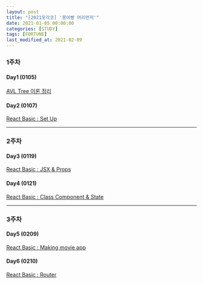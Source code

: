 ```yaml
---
layout: post
title: "[2021모각코] '붕어빵 머리먼저'"
date: 2021-01-05 00:00:00
categories: [STUDY]
tags: [FORTUNE]
last_modified_at: 2021-02-09
---
```


### 1주차

#### Day1 (0105)

[AVL Tree 이론 정리](https://sinyoung3016.github.io/Fortune/Algorithm-ALVTree/)

#### Day2 (0107)

[React Basic : Set Up](https://sinyoung3016.github.io/Fortune/React_Base1/)

---

### 2주차

#### Day3 (0119)

[React Basic : JSX & Props](https://sinyoung3016.github.io/Fortune/React_Base2/)

#### Day4 (0121)

[React Basic : Class Component & State](https://sinyoung3016.github.io/Fortune/React_Base3/)

---

### 3주차

#### Day5 (0209)

[React Basic : Making movie app](https://sinyoung3016.github.io/Fortune/React_Base4/)

#### Day6 (0210)

[React Basic : Router](https://sinyoung3016.github.io/Fortune/React_Base5/)





<br>
<br>



